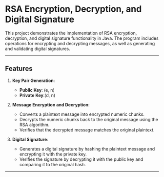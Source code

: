 # RSA Encryption, Decryption, and Digital Signature  

This project demonstrates the implementation of RSA encryption, decryption, and digital signature functionality in Java. The program includes operations for encrypting and decrypting messages, as well as generating and validating digital signatures.  

---

## Features  
1. **Key Pair Generation**:  
   - **Public Key**: (e, n)  
   - **Private Key**:(d, n)  

2. **Message Encryption and Decryption**:  
   - Converts a plaintext message into encrypted numeric chunks.  
   - Decrypts the numeric chunks back to the original message using the RSA algorithm.  
   - Verifies that the decrypted message matches the original plaintext.  

3. **Digital Signature**:  
   - Generates a digital signature by hashing the plaintext message and encrypting it with the private key.  
   - Verifies the signature by decrypting it with the public key and comparing it to the original hash.  

---


